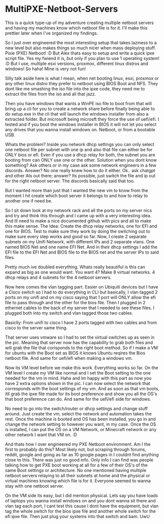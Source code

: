 # MultiPXE-Netboot-Servers
This is a quick type-up of my adventure creating multiple netboot servers and having my machines know which netboot file is for it.
I'll make this prettier later when I've organized my findings. 

So I just over engineered the most interesting setup that takes laziness to a new level but also makes things so much nicer when mass deploying stuff. Pixie (PXE) Netboot! :D
But Alex thats easy to setup and write a quick ipxe script file. 
Yes my fwiend it is, but only if you plan to use 1 operating system! :D
But I use, multiple esxi versions, proxmox, different linux distros and windows! So haha! Mine is very not fun! 

Silly talk aside here is what I mean, when net booting linux, esxi, proxmox or any other linux distro they prefer to netboot using BIOS Boot and NFS. They dont like me smashing the iso file into the ipxe code, they need me to extract the files from the iso and all that jazz. 

Then you have windows that wants a WinPE iso file to boot from that will bring up a cli for you to create a network share before finally being able to do setup.exe in the cli that will launch the windows installer from also a extracted folder. But microsoft being microsft they force the use of uefi/efi. I tested and if you boot the windows installer in BIOS it will not let you select any drives that you wanna install windows on. Netboot, or from a bootable USB.

Whats the problem? Inside you network dhcp settings you can only select one netboot file per subnet with one ip and also that file can either be for ONLY bios or efi. Even if you use a dhcp relay for both, the subnet you are booting from can ONLY use one or the other. 
Solution when you dont know something? Ask others or in my case ask some network engineers in a few discords. 
Answer? No one really knew how to do it either. Ok.. ask chatgpt and other AIs out there; answer? Its possible, just switch the file and ip out for the right netboot server. The discords basically said that too.

But I wanted more than just that I wanted the new vm to know from the moment I hit create which boot server it belongs to and how to relay to another one if need be. 

So I sit down look at my network rack and all the ports on my server nics and try and think this through and I came up with a very interesting idea. And Ill need to make a nice documented github with pics and all to make this make sense. 
The Idea: Create the dhcp relay networks, one for EFI and one for BIOS. Test to make sure they work by doing the switching out to make sure every step works and good so far. Now, I create 2 separate subnets on my Unifi Network, with different IPs and 2 separate vlans. One named BIOS Net and one name EFI Net. And in their dhcp settings I add the EFI file to the EFI Net and BIOS file to the BIOS net and the server IPs to said files. 

Pretty much ive doubled everything. Whats really beautiful is this can expand as big as one would want. You want 4? Make 8 virtual networks. 4 dhcp relays and 4 subnets for the 4 netboot servers. 

Now here comes the vlan tagging part. Easier on Ubiquiti devices but I have a Cisco switch so I had to do everything in CLI but basically, I vlan tagged 2 ports on my unifi and on my cisco saying that 1 port will ONLY allow the efi file to pass through and the other for the bios file. Then I plugged in 2 ethernet cables to the back of my server that I needed to see these files. I plugged both into my switch and vlan tagged those two cables. 

Basiclly: From unifi to cisco I have 2 ports tagged with two cables and from cisco to the server same thing. 

That server uses vmware so I had to set the virtual switches up as seen in the pic. Meaning that server now has the capability to grab both files and will grab the file that corisponds to the right boot method. So if I make a VM for ubuntu with the Boot set as BIOS it knows Ubuntu reqires the Bios netboot file. And same for uefi/efi when making a windows vm. 

Now its VM level before we make this work. Everything works so far.
On the VM level I create my VM like normal and I set the Boot setting to the one needed for the vm in mind. Haha and Im happy with this part as now you have 2 extra options shown in the pic. I can now select the network that corresponds with the boot settings of my vm. And as soon as that vm boots, itll grab the ipxe file made for its boot preference and show you all the OS's that boot preference can do. 
And same for the uefi/efi side for windows. 

No need to go into the switch/router or dhcp settings and change stuff around. Just create the vm, select the network and automation takes the rest. 
Once the machine is booted and OS has been installed, you go in and change the network setting to however you want, in my case. Once the OS is installed, I can put the OS on a VM Network, or Minecraft network or any other network I want that VM on. :D

And thats how I over engineered my PXE Netboot environment. Am I the first to probably do this? Most likely not, but scraping through forums, reddit, google and going as far as 10 google pages in I couldnt find anything close to this. There was just no good info. Only info I can find was people talking how to get PXE boot working at all for a few of their OS's of the same Boot settings or architecture. No one mentioned having multiple netboot servers relaying to all their subnets at home and the physical or virtual machines knowing which file is for it. Everyone seemed to wanna stay with one netboot server. 

On the VM side its easy, but I did mention physical. Lets say you have loads of laptops you wanna install windows on and you dont wanna sit there and vlan tag each port, I cant test this cause I dont have the equipment, but vlan tag the whole switch for the bios ipxe file and another whole switch for the efi ipxe file. Then just plug your systems into that switch and bam. UwU
